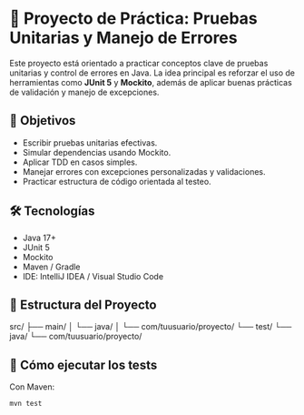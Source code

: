 # 🧪 Proyecto de Práctica: Pruebas Unitarias y Manejo de Errores

Este proyecto está orientado a practicar conceptos clave de pruebas unitarias y control de errores en Java. La idea principal es reforzar el uso de herramientas como **JUnit 5** y **Mockito**, además de aplicar buenas prácticas de validación y manejo de excepciones.

## 🎯 Objetivos

- Escribir pruebas unitarias efectivas.
- Simular dependencias usando Mockito.
- Aplicar TDD en casos simples.
- Manejar errores con excepciones personalizadas y validaciones.
- Practicar estructura de código orientada al testeo.

## 🛠️ Tecnologías

- Java 17+
- JUnit 5
- Mockito
- Maven / Gradle
- IDE: IntelliJ IDEA / Visual Studio Code

## 📁 Estructura del Proyecto

src/
├── main/
│ └── java/
│ └── com/tuusuario/proyecto/
└── test/
└── java/
└── com/tuusuario/proyecto/

## 🚀 Cómo ejecutar los tests

Con Maven:

```bash
mvn test
